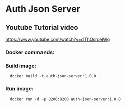# Auth Json Server

## Youtube Tutorial video
https://www.youtube.com/watch?v=dThQsrcelWg

### Docker commands:

### Build image:

      docker build -t auth-json-server:1.0.0 .

### Run image:

      docker run -d -p 8200:8200 auth-json-server:1.0.0
